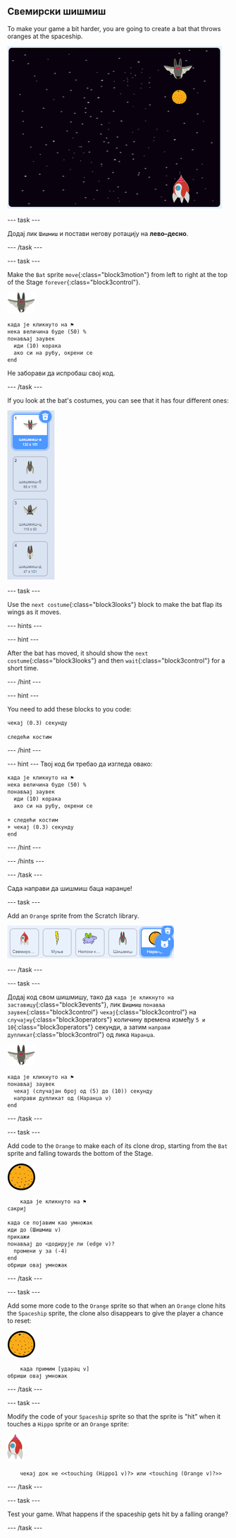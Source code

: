 ## Свемирски шишмиш

To make your game a bit harder, you are going to create a bat that throws oranges at the spaceship.

![шишмиш који баца наранџу на свемирски брод](images/bat-oranges.png)

\--- task \---

Додај лик `Шишмиш` и постави негову ротацију на **лево–десно**.

\--- /task \---

\--- task \---

Make the `Bat` sprite `move`{:class="block3motion"} from left to right at the top of the Stage `forever`{:class="block3control"}.

![лик шишмиша](images/bat-sprite.png)

```blocks3
када је кликнуто на ⚑
нека величина буде (50) %
понављај заувек 
  иди (10) корака
  ако си на рубу, окрени се
end
```

Не заборави да испробаш свој код.

\--- /task \---

If you look at the bat's costumes, you can see that it has four different ones:

![снимак екрана](images/invaders-bat-costume.png)

\--- task \---

Use the `next costume`{:class="block3looks"} block to make the bat flap its wings as it moves.

\--- hints \---

\--- hint \---

After the bat has moved, it should show the `next costume`{:class="block3looks"} and then `wait`{:class="block3control"} for a short time.

\--- /hint \---

\--- hint \---

You need to add these blocks to you code:

```blocks3
чекај (0.3) секунду

следећи костим
```

\--- /hint \---

\--- hint \--- Твој код би требао да изгледа овако:

```blocks3
када је кликнуто на ⚑
нека величина буде (50) %
понављај заувек 
  иди (10) корака
  ако си на рубу, окрени се

+ следећи костим
+ чекај (0.3) секунду
end
```

\--- /hint \---

\--- /hints \---

\--- /task \---

Сада направи да шишмиш баца наранџе!

\--- task \---

Add an `Orange` sprite from the Scratch library.

![снимак екрана](images/invaders-orange.png)

\--- /task \---

\--- task \---

Додај код свом шишмишу, тако да `када је кликнуто на заставицу`{:class="block3events"}, лик `Шишмиш` `понавља заувек`{:class="block3control"} `чекај`{:class="block3control"} на `случајну`{:class="block3operators"} количину времена између `5 и 10`{:class="block3operators"} секунди, а затим `направи дупликат`{:class="block3control"} од лика `Наранџа`.

![лик шишмиша](images/bat-sprite.png)

```blocks3
када је кликнуто на ⚑
понављај заувек 
  чекај (случајан број од (5) до (10)) секунду
  направи дупликат од (Наранџа v)
end
```

\--- /task \---

\--- task \---

Add code to the `Orange` to make each of its clone drop, starting from the `Bat` sprite and falling towards the bottom of the Stage.

![лик наранџе](images/orange-sprite.png)

```blocks3
    када је кликнуто на ⚑
сакриј

када се појавим као умножак
иди до (Шишмиш v)
прикажи
понављај до <додирује ли (edge v)? 
  промени y за (-4)
end
обриши овај умножак
```

\--- /task \---

\--- task \---

Add some more code to the `Orange` sprite so that when an `Orange` clone hits the `Spaceship` sprite, the clone also disappears to give the player a chance to reset:

![лик наранџе](images/orange-sprite.png)

```blocks3
    када примим [ударац v]
обриши овај умножак
```

\--- /task \---

\--- task \---

Modify the code of your `Spaceship` sprite so that the sprite is "hit" when it touches a `Hippo` sprite or an `Orange` sprite:

![лик ракете](images/rocket-sprite.png)

```blocks3
    чекај док не <<touching (Hippo1 v)?> или <touching (Orange v)?>>
```

\--- /task \---

\--- task \---

Test your game. What happens if the spaceship gets hit by a falling orange?

\--- /task \---